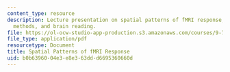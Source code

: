 ```yaml
---
content_type: resource
description: Lecture presentation on spatial patterns of fMRI response, classification
  methods, and brain reading.
file: https://ol-ocw-studio-app-production.s3.amazonaws.com/courses/9-71-functional-mri-of-high-level-vision-fall-2007/b0b6396004e3e8e363ddd6695360660d_lec9_pattern.pdf
file_type: application/pdf
resourcetype: Document
title: Spatial Patterns of fMRI Response
uid: b0b63960-04e3-e8e3-63dd-d6695360660d
---
```

